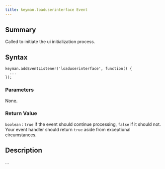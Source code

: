 ```yaml
---
title: keyman.loaduserinterface Event
---
```


## Summary

Called to initiate the ui initialization process.

## Syntax

```
keyman.addEventListener('loaduserinterface', function() {
  ...
});
```

### Parameters

None.

### Return Value

`boolean`
:   `true` if the event should continue processing, `false` if it should
    not. Your event handler should return `true` aside from exceptional
    circumstances.

## Description

...
